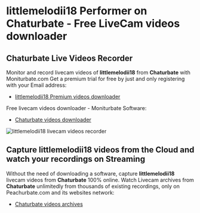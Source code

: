 # littlemelodii18 Performer on Chaturbate - Free LiveCam videos downloader

## Chaturbate Live Videos Recorder

Monitor and record livecam videos of **littlemelodii18** from **Chaturbate** with Moniturbate.com
Get a premium trial for free by just and only registering with your Email address:
* [littlemelodii18 Premium videos downloader](https://moniturbate.com/request-demo-licence-key.html)

Free livecam videos downloader - Moniturbate Software:
* [Chaturbate videos downloader](https://moniturbate.com/moniturbate-download-software.html)

![littlemelodii18 livecam videos recorder](https://peachurnet.com/templates/moniturbate-software.png)


## Capture littlemelodii18 videos from the Cloud and watch your recordings on Streaming

Without the need of downloading a software, capture **littlemelodii18** livecam videos from **Chaturbate** 100% online.
Watch Livecam archives from **Chaturbate** unlimitedly from thousands of existing recordings, only on Peachurbate.com and its websites network:
* [Chaturbate videos archives](https://peachurnet.com/)